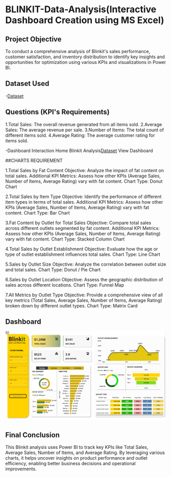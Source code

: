# BLINKIT-Data-Analysis(Interactive Dashboard Creation using MS Excel)
## Project Objective
To conduct a comprehensive analysis of Blinkit's sales performance, customer satisfaction, and inventory distribution to identify key insights and opportunities for optimization using various KPIs and visualizations in Power BI.

## Dataset Used
-<a href="https://github.com/reddemhari055/BLINKIT-ANALYIS/blob/main/Screenshot%202025-06-18%20130805.png">Dataset</a>

## Questions (KPI's Requirements)
1.Total Sales: The overall revenue generated from all items sold.
2.Average Sales: The average revenue per sale.
3.Number of Items: The total count of different items sold.
4.Average Rating: The average customer rating for items sold.

-Dashboard Interaction Home Blinkit Analysis<a href="https://github.com/reddemhari055/BLINKIT-ANALYIS/blob/main/Screenshot%202025-06-18%20130805.png">Dataset</a> View Dashboard</a>

##CHARTS REQUIREMENT

1.Total Sales by Fat Content
Objective: Analyze the impact of fat content on total sales.
Additional KPI Metrics: Assess how other KPIs (Average Sales, Number of Items, Average Rating) vary with fat content.
Chart Type: Donut Chart

2.Total Sales by Item Type
Objective: Identify the performance of different item types in terms of total sales.
Additional KPI Metrics: Assess how other KPIs (Average Sales, Number of Items, Average Rating) vary with fat content.
Chart Type: Bar Chart

3.Fat Content by Outlet for Total Sales
Objective: Compare total sales across different outlets segmented by fat content.
Additional KPI Metrics: Assess how other KPIs (Average Sales, Number of Items, Average Rating) vary with fat content.
Chart Type: Stacked Column Chart

4.Total Sales by Outlet Establishment
Objective: Evaluate how the age or type of outlet establishment influences total sales.
Chart Type: Line Chart

5.Sales by Outlet Size
Objective: Analyze the correlation between outlet size and total sales.
Chart Type: Donut / Pie Chart

6.Sales by Outlet Location
Objective: Assess the geographic distribution of sales across different locations.
Chart Type: Funnel Map

7.All Metrics by Outlet Type
Objective: Provide a comprehensive view of all key metrics (Total Sales, Average Sales, Number of Items, Average Rating) broken down by different outlet types.
Chart Type: Matrix Card

## Dashboard
![Home Page Desktop](https://github.com/reddemhari055/BLINKIT-ANALYIS/blob/main/Screenshot%202025-06-18%20130805.png)

## Final Conclusion
This Blinkit analysis uses Power BI to track key KPIs like Total Sales, Average Sales, Number of Items, and Average Rating. By leveraging various charts, it helps uncover insights on product performance and outlet efficiency, enabling better business decisions and operational improvements.
